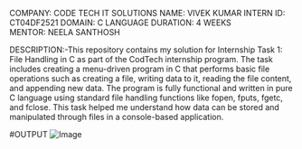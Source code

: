 COMPANY: CODE TECH IT SOLUTIONS 
NAME: VIVEK KUMAR 
INTERN ID: CT04DF2521
DOMAIN: C LANGUAGE
DURATION: 4 WEEKS
MENTOR: NEELA SANTHOSH

DESCRIPTION:-This repository contains my solution for Internship Task 1: File Handling in C as part of the CodTech internship program. The task includes creating a menu-driven program in C that performs basic file operations such as creating a file, writing data to it, reading the file content, and appending new data. The program is fully functional and written in pure C language using standard file handling functions like fopen, fputs, fgetc, and fclose. This task helped me understand how data can be stored and manipulated through files in a console-based application.

#OUTPUT
![Image](https://github.com/user-attachments/assets/c7403be9-db50-447a-8926-50bc1320a4aa)
